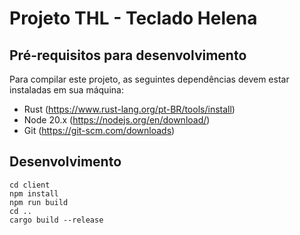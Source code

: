 # Projeto THL - Teclado Helena

## Pré-requisitos para desenvolvimento
Para compilar este projeto, as seguintes dependências devem estar instaladas em sua máquina:

* Rust (https://www.rust-lang.org/pt-BR/tools/install)
* Node 20.x (https://nodejs.org/en/download/)
* Git (https://git-scm.com/downloads)

## Desenvolvimento
```
cd client
npm install
npm run build
cd ..
cargo build --release
```